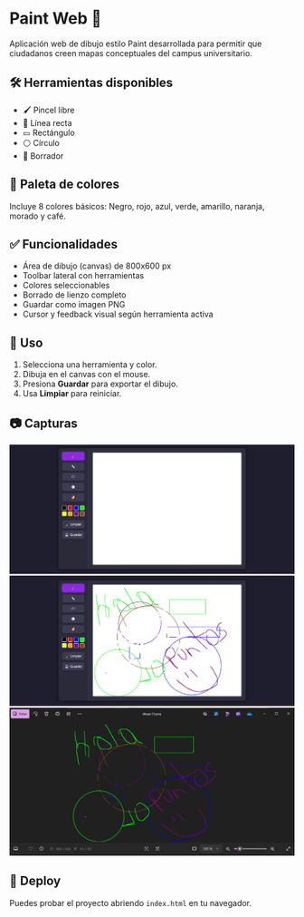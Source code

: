 # Paint Web 🎨

Aplicación web de dibujo estilo Paint desarrollada para permitir que ciudadanos creen mapas conceptuales del campus universitario.

## 🛠 Herramientas disponibles

- 🖌️ Pincel libre
- 📏 Línea recta
- ▭ Rectángulo
- ⚪ Círculo
- 🧽 Borrador

## 🎨 Paleta de colores

Incluye 8 colores básicos:
Negro, rojo, azul, verde, amarillo, naranja, morado y café.

## ✅ Funcionalidades

- Área de dibujo (canvas) de 800x600 px
- Toolbar lateral con herramientas
- Colores seleccionables
- Borrado de lienzo completo
- Guardar como imagen PNG
- Cursor y feedback visual según herramienta activa

## 🧪 Uso

1. Selecciona una herramienta y color.
2. Dibuja en el canvas con el mouse.
3. Presiona **Guardar** para exportar el dibujo.
4. Usa **Limpiar** para reiniciar.

## 📷 Capturas

![Herramienta seleccionada](./assets/cap1.png)
![Herramienta seleccionada](./assets/cap2.png)
![Herramienta seleccionada](./assets/cap3.png)

## 🚀 Deploy

Puedes probar el proyecto abriendo `index.html` en tu navegador.
